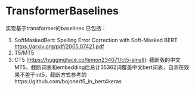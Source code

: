 # TransformerBaselines

实现基于transformer的baselines
已包括：
1. SoftMaskedBert: Spelling Error Correction with Soft-Masked BERT https://arxiv.org/pdf/2005.07421.pdf
2. T5/MT5
3. CT5 (https://huggingface.co/lemon234071/ct5-small): 截断版的中文MT5，截断词表和embedding后总计35362词覆盖中文bert词表，自测在效果不差于mt5，截断方式参考的https://github.com/bojone/t5_in_bert4keras